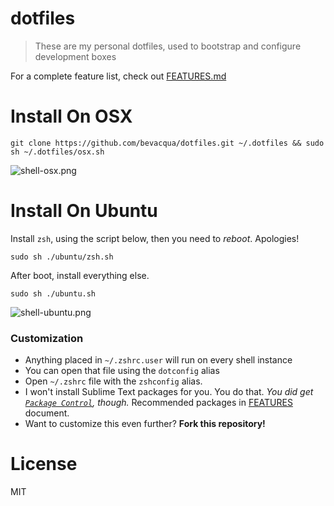 # dotfiles

> These are my personal dotfiles, used to bootstrap and configure development boxes

For a complete feature list, check out [FEATURES.md][1]

# Install On OSX

```shell
git clone https://github.com/bevacqua/dotfiles.git ~/.dotfiles && sudo sh ~/.dotfiles/osx.sh
```

![shell-osx.png][4]

# Install On Ubuntu

Install `zsh`, using the script below, then you need to _reboot_. Apologies!

````shell
sudo sh ./ubuntu/zsh.sh
````

After boot, install everything else.

```shell
sudo sh ./ubuntu.sh
```

![shell-ubuntu.png][2]

### Customization

- Anything placed in `~/.zshrc.user` will run on every shell instance
- You can open that file using the `dotconfig` alias
- Open `~/.zshrc` file with the `zshconfig` alias.
- I won't install Sublime Text packages for you. You do that. _You did get [`Package Control`][3], though._ Recommended packages in [FEATURES][1] document.
- Want to customize this even further? **Fork this repository!**

# License

MIT

[1]: FEATURES.md
[2]: https://raw.github.com/bevacqua/dotfiles/master/images/ubuntu.png
[3]: https://sublime.wbond.net/
[4]: https://raw.github.com/bevacqua/dotfiles/master/images/osx.png
